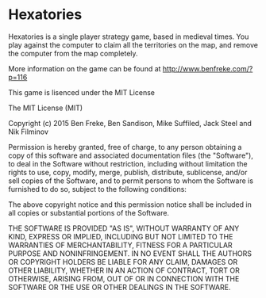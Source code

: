 # Hexatories
Hexatories is a single player strategy game, based in medieval times. You play against the computer to claim all the territories on the map, and remove the computer from the map completely.

More information on the game can be found at http://www.benfreke.com/?p=116

This game is lisenced under the MIT License

The MIT License (MIT)

Copyright (c) 2015 Ben Freke, Ben Sandison, Mike Suffiled, Jack Steel and Nik Filminov

Permission is hereby granted, free of charge, to any person obtaining a copy
of this software and associated documentation files (the "Software"), to deal
in the Software without restriction, including without limitation the rights
to use, copy, modify, merge, publish, distribute, sublicense, and/or sell
copies of the Software, and to permit persons to whom the Software is
furnished to do so, subject to the following conditions:

The above copyright notice and this permission notice shall be included in all
copies or substantial portions of the Software.

THE SOFTWARE IS PROVIDED "AS IS", WITHOUT WARRANTY OF ANY KIND, EXPRESS OR
IMPLIED, INCLUDING BUT NOT LIMITED TO THE WARRANTIES OF MERCHANTABILITY,
FITNESS FOR A PARTICULAR PURPOSE AND NONINFRINGEMENT. IN NO EVENT SHALL THE
AUTHORS OR COPYRIGHT HOLDERS BE LIABLE FOR ANY CLAIM, DAMAGES OR OTHER
LIABILITY, WHETHER IN AN ACTION OF CONTRACT, TORT OR OTHERWISE, ARISING FROM,
OUT OF OR IN CONNECTION WITH THE SOFTWARE OR THE USE OR OTHER DEALINGS IN THE
SOFTWARE.
